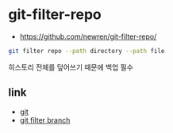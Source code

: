 # git-filter-repo

+ https://github.com/newren/git-filter-repo/

```sh
git filter repo --path directory --path file
```

히스토리 전체를 덮어쓰기 때문에 백업 필수

## link
- [git](git)
- [git filter branch](git-filter-branch)
